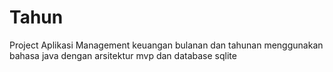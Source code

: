 # Tahun
Project Aplikasi Management keuangan bulanan dan tahunan menggunakan bahasa java dengan arsitektur mvp dan database sqlite
